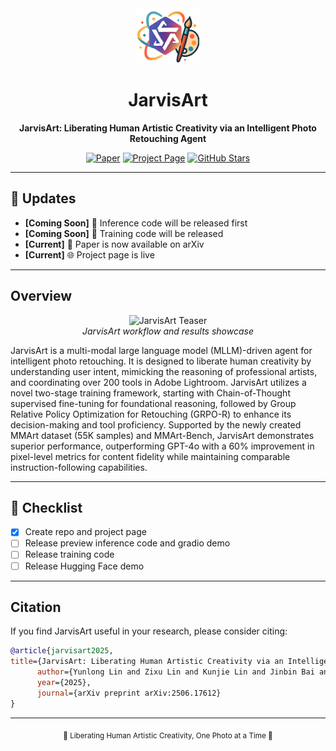 <div align="center">
  <img src="assets/icon.png" alt="JarvisArt Icon" width="100"/>

  # JarvisArt

  **JarvisArt: Liberating Human Artistic Creativity via an Intelligent Photo Retouching Agent**

  <a href="https://arxiv.org/pdf/2506.17612"><img src="https://img.shields.io/badge/arXiv-2506.17612-b31b1b.svg" alt="Paper"></a>
  <a href="https://jarvisart.vercel.app/"><img src="https://img.shields.io/badge/Project%20Page-Visit-blue" alt="Project Page"></a>
  <a href="https://github.com/LYL1015/JarvisArt"><img src="https://img.shields.io/github/stars/LYL1015/JarvisArt?style=social" alt="GitHub Stars"></a>
  </div>

---

## 📮 Updates

- **[Coming Soon]** 🚀 Inference code will be released first
- **[Coming Soon]** 🎯 Training code will be released
- **[Current]** 📄 Paper is now available on arXiv
- **[Current]** 🌐 Project page is live

---

## Overview

<div align="center">
  <img src="assets/teaser.jpg" alt="JarvisArt Teaser" width="800"/>
  <br>
  <em>JarvisArt workflow and results showcase</em>
</div>

JarvisArt is a multi-modal large language model (MLLM)-driven agent for intelligent photo retouching. It is designed to liberate human creativity by understanding user intent, mimicking the reasoning of professional artists, and coordinating over 200 tools in Adobe Lightroom. JarvisArt utilizes a novel two-stage training framework, starting with Chain-of-Thought supervised fine-tuning for foundational reasoning, followed by Group Relative Policy Optimization for Retouching (GRPO-R) to enhance its decision-making and tool proficiency. Supported by the newly created MMArt dataset (55K samples) and MMArt-Bench, JarvisArt demonstrates superior performance, outperforming GPT-4o with a 60% improvement in pixel-level metrics for content fidelity while maintaining comparable instruction-following capabilities.

---

## 🎪 Checklist

- [x] Create repo and project page
- [ ] Release preview inference code and gradio demo
- [ ] Release training code 
- [ ] Release Hugging Face demo

---

## Citation

If you find JarvisArt useful in your research, please consider citing:

```bibtex
@article{jarvisart2025,
title={JarvisArt: Liberating Human Artistic Creativity via an Intelligent Photo Retouching Agent}, 
      author={Yunlong Lin and Zixu Lin and Kunjie Lin and Jinbin Bai and Panwang Pan and Chenxin Li and Haoyu Chen and Zhongdao       Wang and Xinghao Ding and Wenbo Li and Shuicheng Yan},
      year={2025},
      journal={arXiv preprint arXiv:2506.17612}
}
```

---


<div align="center">
  <sub>🎨 Liberating Human Artistic Creativity, One Photo at a Time 🎨</sub>
</div>
